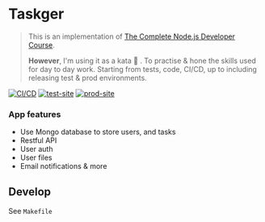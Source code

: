 # Taskger

> This is an implementation of [The Complete Node.js Developer Course][udemy_course_link].   
> 
> **However**, I'm using it as a kata 🥋 . To practise & hone the skills used for day to day work. Starting from tests, code, CI/CD, up to including releasing test & prod environments.

[![CI/CD][cicd_badge]][cicd]
[![test-site][test_site_badge]][test_site]
[![prod-site][prod_site_badge]][prod_site]

### App features

- Use Mongo database to store users, and tasks
- Restful API
- User auth
- User files
- Email notifications & more

## Develop

See `Makefile`

[cicd]: https://github.com/rdok/taskger/actions/workflows/cicd.yml
[cicd_badge]: https://github.com/rdok/taskger/actions/workflows/cicd.yml/badge.svg
[test_site_badge]: https://img.shields.io/badge/test-green?style=flat-square&logo=heroku
[test_site]: https://rdok-test-taskger.herokuapp.com/
[prod_site_badge]: https://img.shields.io/badge/prod-orange?style=flat-square&logo=heroku
[prod_site]: https://rdok-prod-taskger.herokuapp.com/
[udemy_course_link]: https://www.udemy.com/course/the-complete-nodejs-developer-course-2/
